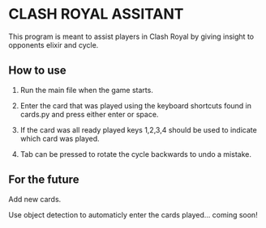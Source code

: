 # CLASH ROYAL ASSITANT

This program is meant to assist players in Clash Royal by giving insight to opponents elixir and cycle.

## How to use

1. Run the main file when the game starts.

2. Enter the card that was played using the keyboard shortcuts found in cards.py and press either enter or space.

3. If the card was all ready played keys 1,2,3,4 should be used to indicate which card was played.

4. Tab can be pressed to rotate the cycle backwards to undo a mistake.

## For the future

Add new cards.

Use object detection to automaticly enter the cards played... coming soon!
